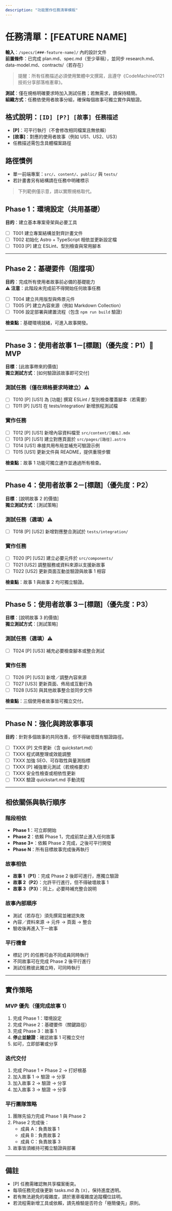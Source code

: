 ```yaml
---
description: "功能實作任務清單模板"
---
```


# 任務清單：[FEATURE NAME]

**輸入**：`/specs/[###-feature-name]/` 內的設計文件  
**前置條件**：已完成 plan.md、spec.md（至少草稿），並同步 research.md、data-model.md、contracts/（若存在）

> 提醒：所有任務描述必須使用繁體中文撰寫，且遵守《CodeMachine0121 技術分享部落格憲章》。

**測試**：僅在規格明確要求時加入測試任務；若無需求，請保持精簡。  
**組織方式**：任務依使用者故事分組，確保每個故事可獨立實作與驗證。

## 格式說明：`[ID] [P?] [故事] 任務描述`

- **[P]**：可平行執行（不會修改相同檔案且無依賴）
- **[故事]**：對應的使用者故事（例如 US1、US2、US3）
- 任務描述需包含具體檔案路徑

## 路徑慣例

- 單一前端專案：`src/`、`content/`、`public/` 與 `tests/`
- 若計畫書另有結構請在任務中明確標示

> 下列範例僅示意，請以實際規格取代。

## Phase 1：環境設定（共用基礎）

**目的**：建立基本專案骨架與必要工具

- [ ] T001 建立專案結構並對齊計畫文件
- [ ] T002 初始化 Astro + TypeScript 相依並更新設定檔
- [ ] T003 [P] 建立 ESLint、型別檢查與常用腳本

---

## Phase 2：基礎要件（阻擋項）

**目的**：完成所有使用者故事前必備的基礎能力  
**⚠️ 注意**：此階段未完成前不得開始任何故事任務

- [ ] T004 建立共用版型與佈景元件
- [ ] T005 [P] 建立內容來源（例如 Markdown Collection）
- [ ] T006 設定部署與建置流程（包含 `npm run build` 驗證）

**檢查點**：基礎環境就緒，可進入故事開發。

---

## Phase 3：使用者故事 1－[標題]（優先度：P1）🎯 MVP

**目標**：[此故事帶來的價值]  
**獨立測試方式**：[如何驗證該故事即可交付]

### 測試任務（僅在規格要求時建立）⚠️

- [ ] T010 [P] [US1] 為 [功能] 撰寫 ESLint / 型別檢查覆蓋腳本（若需要）
- [ ] T011 [P] [US1] 在 tests/integration/ 新增旅程測試檔

### 實作任務

- [ ] T012 [P] [US1] 新增內容資料檔至 `src/content/[檔名].mdx`
- [ ] T013 [P] [US1] 建立對應頁面於 `src/pages/[路徑].astro`
- [ ] T014 [US1] 串接共用布局並補充可驗證示例
- [ ] T015 [US1] 更新文件與 README，提供重現步驟

**檢查點**：故事 1 功能可獨立運作並通過所有檢查。

---

## Phase 4：使用者故事 2－[標題]（優先度：P2）

**目標**：[說明故事 2 的價值]  
**獨立測試方式**：[測試策略]

### 測試任務（選填）⚠️

- [ ] T018 [P] [US2] 新增對應整合測試於 `tests/integration/`

### 實作任務

- [ ] T020 [P] [US2] 建立必要元件於 `src/components/`
- [ ] T021 [US2] 調整服務或資料來源以支援新故事
- [ ] T022 [US2] 更新頁面互動並驗證與故事 1 相容

**檢查點**：故事 1 與故事 2 均可獨立驗證。

---

## Phase 5：使用者故事 3－[標題]（優先度：P3）

**目標**：[說明故事 3 的價值]  
**獨立測試方式**：[測試策略]

### 測試任務（選填）⚠️

- [ ] T024 [P] [US3] 補充必要檢查腳本或整合測試

### 實作任務

- [ ] T026 [P] [US3] 新增／調整內容來源
- [ ] T027 [US3] 更新頁面、佈局或互動行為
- [ ] T028 [US3] 與其他故事整合並同步文件

**檢查點**：三個使用者故事皆可獨立交付。

---

## Phase N：強化與跨故事事項

**目的**：針對多個故事的共同改善，但不得破壞既有驗證路徑。

- [ ] TXXX [P] 文件更新（含 quickstart.md）
- [ ] TXXX 程式碼整理或效能調整
- [ ] TXXX 加強 SEO、可存取性與量測指標
- [ ] TXXX [P] 補強單元測試（若規格要求）
- [ ] TXXX 安全性檢查或相依性更新
- [ ] TXXX 驗證 quickstart.md 手動流程

---

## 相依關係與執行順序

### 階段相依

- **Phase 1**：可立即開始
- **Phase 2**：依賴 Phase 1，完成前禁止進入任何故事
- **Phase 3+**：依賴 Phase 2 完成，之後可平行開發
- **Phase N**：所有目標故事完成後再執行

### 故事相依

- **故事 1（P1）**：完成 Phase 2 後即可進行，應獨立驗證
- **故事 2（P2）**：允許平行進行，但不得破壞故事 1
- **故事 3（P3）**：同上，必要時補充整合說明

### 故事內部順序

- 測試（若存在）須先撰寫並確認失敗
- 內容／資料來源 → 元件 → 頁面 → 整合
- 驗收後再進入下一故事

### 平行機會

- 標記 [P] 的任務可由不同成員同時執行
- 不同故事可在完成 Phase 2 後平行進行
- 測試任務彼此獨立時，可同時執行

---

## 實作策略

### MVP 優先（僅完成故事 1）

1. 完成 Phase 1：環境設定  
2. 完成 Phase 2：基礎要件（關鍵路徑）  
3. 完成 Phase 3：故事 1  
4. **停止並驗證**：確認故事 1 可獨立交付  
5. 如可，立即部署或分享

### 迭代交付

1. 完成 Phase 1 + Phase 2 → 打好根基  
2. 加入故事 1 → 驗證 → 分享  
3. 加入故事 2 → 驗證 → 分享  
4. 加入故事 3 → 驗證 → 分享

### 平行團隊策略

1. 團隊先協力完成 Phase 1 與 Phase 2  
2. Phase 2 完成後：
   - 成員 A：負責故事 1
   - 成員 B：負責故事 2
   - 成員 C：負責故事 3  
3. 故事皆須維持可獨立驗證與部署

---

## 備註

- [P] 任務需確認無共享檔案衝突。  
- 每項任務完成後更新 tasks.md 為 `[X]`，保持進度透明。  
- 若有無法避免的複雜度，請於憲章複雜度追蹤欄位註明。  
- 若流程需新增工具或依賴，請先檢驗是否符合「極簡優先」原則。
